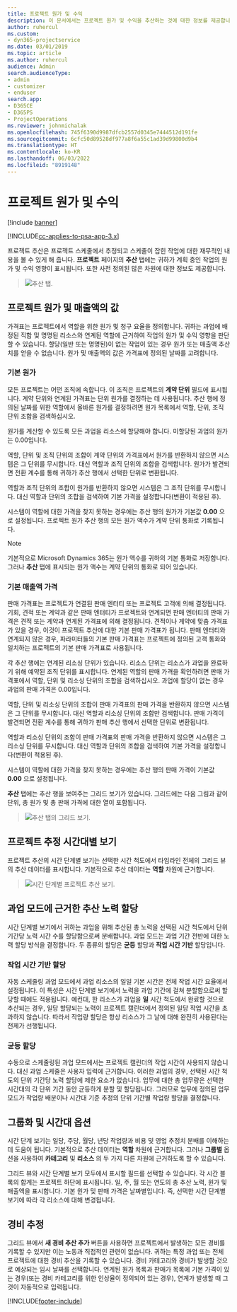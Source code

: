 ```yaml
---
title: 프로젝트 원가 및 수익
description: 이 문서에서는 프로젝트 원가 및 수익을 추산하는 것에 대한 정보를 제공합니다.
author: ruhercul
ms.custom:
- dyn365-projectservice
ms.date: 03/01/2019
ms.topic: article
ms.author: ruhercul
audience: Admin
search.audienceType:
- admin
- customizer
- enduser
search.app:
- D365CE
- D365PS
- ProjectOperations
ms.reviewer: johnmichalak
ms.openlocfilehash: 745f6390d9987dfcb2557d0345e7444512d191fe
ms.sourcegitcommit: 6cfc50d89528df977a8f6a55c1ad39d99800d9b4
ms.translationtype: HT
ms.contentlocale: ko-KR
ms.lasthandoff: 06/03/2022
ms.locfileid: "8919148"
---
```

# <a name="project-costs-and-revenue"></a>프로젝트 원가 및 수익

[!include [banner](../includes/psa-now-project-operations.md)]

[!INCLUDE[cc-applies-to-psa-app-3.x](../includes/cc-applies-to-psa-app-3x.md)]

프로젝트 추산은 프로젝트 스케줄에서 추정되고 스케줄이 잡힌 작업에 대한 재무적인 내용을 볼 수 있게 해 줍니다. **프로젝트** 페이지의 **추산** 탭에는 귀하가 계획 중인 작업의 원가 및 수익 영향이 표시됩니다. 또한 사전 정의된 많은 차원에 대한 정보도 제공합니다. 

> ![추산 탭.](media/project-5.png)

## <a name="cost-and-sales-values-of-the-project"></a>프로젝트 원가 및 매출액의 값

가격표는 프로젝트에서 역할을 위한 원가 및 청구 요율을 정의합니다. 귀하는 과업에 배정된 직함 및 명명된 리소스와 연계된 역할에 근거하여 작업의 원가 및 수익 영향을 판단할 수 있습니다. 할당(일반 또는 명명된)이 없는 작업이 있는 경우 원가 또는 매출액 추산치를 얻을 수 없습니다. 원가 및 매출액의 값은 가격표에 정의된 날짜를 고려합니다.

### <a name="default-cost-price"></a>기본 원가  

모든 프로젝트는 어떤 조직에 속합니다. 이 조직은 프로젝트의 **계약 단위** 필드에 표시됩니다. 계약 단위와 연계된 가격표는 단위 원가를 결정하는 데 사용됩니다. 추산 행에 정의된 날짜를 위한 역할에서 올바른 원가를 결정하려면 원가 목록에서 역할, 단위, 조직 단위 조합을 검색하십시오. 

원가를 계산할 수 있도록 모든 과업을 리소스에 할당해야 합니다. 미할당된 과업의 원가는 0.00입니다.

역할, 단위 및 조직 단위의 조합이 계약 단위의 가격표에서 원가를 반환하지 않으면 시스템은 그 단위를 무시합니다. 대신 역할과 조직 단위의 조합을 검색합니다. 원가가 발견되면 전환 계수를 통해 귀하가 추산 행에서 선택한 단위로 변환됩니다.

역할과 조직 단위의 조합이 원가를 반환하지 않으면 시스템은 그 조직 단위를 무시합니다. 대신 역할과 단위의 조합을 검색하여 기본 가격을 설정합니다(변환이 적용된 후).

시스템이 역할에 대한 가격을 찾지 못하는 경우에는 추산 행의 원가가 기본값 **0.00** 으로 설정됩니다. 프로젝트 원가 추산 행의 모든 원가 액수가 계약 단위 통화로 기록됩니다.

> [!NOTE]
> 기본적으로 Microsoft Dynamics 365는 원가 액수를 귀하의 기본 통화로 저장합니다. 그러나 **추산** 탭에 표시되는 원가 액수는 계약 단위의 통화로 되어 있습니다.  

### <a name="default-sales-price"></a>기본 매출액 가격 

판매 가격표는 프로젝트가 연결된 판매 엔터티 또는 프로젝트 고객에 의해 결정됩니다. 기회, 견적 또는 계약과 같은 판매 엔터티가 프로젝트와 연계되면 판매 엔터티의 판매 가격은 견적 또는 계약과 연계된 가격표에 의해 결정됩니다. 견적이나 계약에 맞춤 가격표가 있을 경우, 이것이 프로젝트 추산에 대한 기본 판매 가격표가 됩니다. 판매 엔터티와 연계되지 않은 경우, 파라미터들의 기본 판매 가격표는 프로젝트에 정의된 고객 통화와 일치하는 프로젝트의 기본 판매 가격표로 사용됩니다.

각 추산 행에는 연계된 리소싱 단위가 있습니다. 리소스 단위는 리소스가 과업을 완료하기 위해 예약된 조직 단위를 표시합니다. 연계된 역할의 판매 가격을 확인하려면 판매 가격표에서 역할, 단위 및 리소싱 단위의 조합을 검색하십시오. 과업에 할당이 없는 경우 과업의 판매 가격은 0.00입니다.

역할, 단위 및 리소싱 단위의 조합이 판매 가격표의 판매 가격을 반환하지 않으면 시스템은 그 단위를 무시합니다. 대신 역할과 리소싱 단위의 조합만 검색합니다. 판매 가격이 발견되면 전환 계수를 통해 귀하가 판매 추산 행에서 선택한 단위로 변환됩니다. 

역할과 리소싱 단위의 조합이 판매 가격표의 판매 가격을 반환하지 않으면 시스템은 그 리소싱 단위를 무시합니다. 대신 역할과 단위의 조합을 검색하여 기본 가격을 설정합니다(변환이 적용된 후).

시스템이 역할에 대한 가격을 찾지 못하는 경우에는 추산 행의 판매 가격이 기본값 **0.00** 으로 설정됩니다.

**추산** 탭에는 추산 행을 보여주는 그리드 보기가 있습니다. 그리드에는 다음 그림과 같이 단위, 총 원가 및 총 판매 가격에 대한 열이 포함됩니다. 

> ![추산 탭의 그리드 보기.](media/project-6.png)

## <a name="time-phased-view-of-project-estimates"></a>프로젝트 추정 시간대별 보기

프로젝트 추산의 시간 단계별 보기는 선택한 시간 척도에서 타임라인 전체의 그리드 뷰의 추산 데이터를 표시합니다. 기본적으로 추산 데이터는 **역할** 차원에 근거합니다.

> ![시간 단계별 프로젝트 추산 보기.](media/project-7.png)

## <a name="allocating-estimated-effort-based-on-the-task-mode"></a>과업 모드에 근거한 추산 노력 할당

시간 단계별 보기에서 귀하는 과업을 위해 추산된 총 노력을 선택된 시간 척도에서 단위 기간당 노력 시간 수를 할당함으로써 분배합니다. 과업 모드는 과업 기간 전반에 대한 노력 할당 방식을 결정합니다. 두 종류의 할당은 **균등** 할당과 **작업 시간 기반** 할당입니다.

### <a name="work-hours-based-allocation"></a>작업 시간 기반 할당
 
자동 스케줄링 과업 모드에서 과업 리소스의 일일 기본 시간은 전체 작업 시간 요율에서 설정됩니다. 이 특성은 시간 단계별 보기에서 노력을 과업 기간에 걸쳐 분할함으로써 할당할 때에도 적용됩니다. 예컨대, 한 리소스가 과업을 **일** 시간 척도에서 완료할 것으로 추산되는 경우, 일당 할당되는 노력이 프로젝트 캘린더에서 정의된 일당 작업 시간을 초과하지 않습니다. 따라서 작업량 할당은 항상 리소스가 그 날에 대해 완전히 사용된다는 전제가 선행됩니다.

### <a name="even-allocation"></a>균등 할당

수동으로 스케줄링된 과업 모드에서는 프로젝트 캘린더의 작업 시간이 사용되지 않습니다. 대신 과업 스케줄은 사용자 입력에 근거합니다. 이러한 과업의 경우, 선택된 시간 척도의 단위 기간당 노력 할당에 제한 요소가 없습니다. 업무에 대한 총 업무량은 선택한 시간대의 각 단위 기간 동안 균등하게 분할 및 할당됩니다. 그러므로 업무에 정의된 업무 모드가 작업량 배분이나 시간대 기준 추정의 단위 기간별 작업량 할당을 결정합니다.

## <a name="grouping-and-time-phasing-options"></a>그룹화 및 시간대 옵션

시간 단계 보기는 일당, 주당, 월당, 년당 작업량과 비용 및 영업 추정치 분배를 이해하는 데 도움이 됩니다. 기본적으로 추산 데이터는 **역할** 차원에 근거합니다. 그러나 **그룹별** 옵션을 사용하여 **카테고리** 및 **리소스** 의 두 가지 다른 차원에 근거하도록 할 수 있습니다.

그리드 뷰와 시간 단계별 보기 모두에서 표시할 필드를 선택할 수 있습니다. 각 시간 블록의 합계는 프로젝트 하단에 표시됩니다. 일, 주, 월 또는 연도의 총 추산 노력, 원가 및 매출액을 표시합니다. 기본 원가 및 판매 가격은 날짜별입니다. 즉, 선택한 시간 단계별 보기에 따라 각 리소스에 대해 변경됩니다.

## <a name="expense-estimates"></a>경비 추정

그리드 뷰에서 **새 경비 추산 추가** 버튼을 사용하면 프로젝트에서 발생하는 모든 경비를 기록할 수 있지만 이는 노동과 직접적인 관련이 없습니다. 귀하는 특정 과업 또는 전체 프로젝트에 대한 경비 추산을 기록할 수 있습니다. 경비 카테고리와 경비가 발생할 것으로 예상되는 임시 날짜를 선택합니다. 연계된 원가 목록과 판매가 목록에 기본 가격이 있는 경우(또는 경비 카테고리를 위한 인상율이 정의되어 있는 경우), 연계가 발생할 때 그것이 자동적으로 입력됩니다.


[!INCLUDE[footer-include](../includes/footer-banner.md)]
